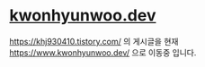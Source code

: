 # [kwonhyunwoo.dev](https://www.kwonhyunwoo.dev/)

https://khj930410.tistory.com/ 의 게시글을 현재 https://www.kwonhyunwoo.dev/ 으로 이동중 입니다.
